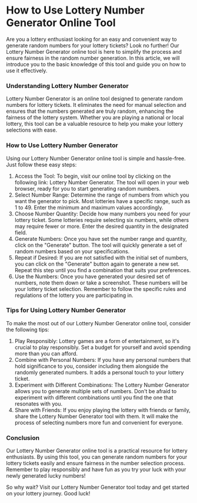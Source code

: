 How to Use Lottery Number Generator Online Tool
===============================================

Are you a lottery enthusiast looking for an easy and convenient way to generate random numbers for your lottery tickets? Look no further! Our Lottery Number Generator online tool is here to simplify the process and ensure fairness in the random number generation. In this article, we will introduce you to the basic knowledge of this tool and guide you on how to use it effectively.

### Understanding Lottery Number Generator

Lottery Number Generator is an online tool designed to generate random numbers for lottery tickets. It eliminates the need for manual selection and ensures that the numbers generated are truly random, enhancing the fairness of the lottery system. Whether you are playing a national or local lottery, this tool can be a valuable resource to help you make your lottery selections with ease.

### How to Use Lottery Number Generator

Using our Lottery Number Generator online tool is simple and hassle-free. Just follow these easy steps:

1. Access the Tool: To begin, visit our online tool by clicking on the following link: Lottery Number Generator. The tool will open in your web browser, ready for you to start generating random numbers.
2. Select Number Range: Determine the range of numbers from which you want the generator to pick. Most lotteries have a specific range, such as 1 to 49. Enter the minimum and maximum values accordingly.
3. Choose Number Quantity: Decide how many numbers you need for your lottery ticket. Some lotteries require selecting six numbers, while others may require fewer or more. Enter the desired quantity in the designated field.
4. Generate Numbers: Once you have set the number range and quantity, click on the "Generate" button. The tool will quickly generate a set of random numbers based on your specifications.
5. Repeat if Desired: If you are not satisfied with the initial set of numbers, you can click on the "Generate" button again to generate a new set. Repeat this step until you find a combination that suits your preferences.
6. Use the Numbers: Once you have generated your desired set of numbers, note them down or take a screenshot. These numbers will be your lottery ticket selection. Remember to follow the specific rules and regulations of the lottery you are participating in.

### Tips for Using Lottery Number Generator

To make the most out of our Lottery Number Generator online tool, consider the following tips:

1. Play Responsibly: Lottery games are a form of entertainment, so it's crucial to play responsibly. Set a budget for yourself and avoid spending more than you can afford.
2. Combine with Personal Numbers: If you have any personal numbers that hold significance to you, consider including them alongside the randomly generated numbers. It adds a personal touch to your lottery ticket.
3. Experiment with Different Combinations: The Lottery Number Generator allows you to generate multiple sets of numbers. Don't be afraid to experiment with different combinations until you find the one that resonates with you.
4. Share with Friends: If you enjoy playing the lottery with friends or family, share the Lottery Number Generator tool with them. It will make the process of selecting numbers more fun and convenient for everyone.

### Conclusion

Our Lottery Number Generator online tool is a practical resource for lottery enthusiasts. By using this tool, you can generate random numbers for your lottery tickets easily and ensure fairness in the number selection process. Remember to play responsibly and have fun as you try your luck with your newly generated lucky numbers!

So why wait? Visit our Lottery Number Generator tool today and get started on your lottery journey. Good luck!